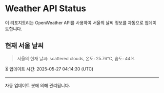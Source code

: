 
# Weather API Status

이 리포지토리는 OpenWeather API를 사용하여 서울의 날씨 정보를 자동으로 업데이트합니다.

## 현재 서울 날씨
> 서울의 현재 날씨: scattered clouds, 온도: 25.76°C, 습도: 44%

⏳ 업데이트 시간: 2025-05-27 04:14:30 (UTC)

---
자동 업데이트 봇에 의해 관리됩니다.
